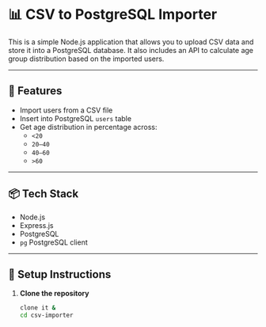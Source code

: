 # 📊 CSV to PostgreSQL Importer

This is a simple Node.js application that allows you to upload CSV data and store it into a PostgreSQL database. It also includes an API to calculate age group distribution based on the imported users.

---

## 🚀 Features

- Import users from a CSV file
- Insert into PostgreSQL `users` table
- Get age distribution in percentage across:
  - `<20`
  - `20–40`
  - `40–60`
  - `>60`

---

## 📦 Tech Stack

- Node.js
- Express.js
- PostgreSQL
- `pg` PostgreSQL client

---

## 🔧 Setup Instructions

1. **Clone the repository**

   ```bash
   clone it &
   cd csv-importer
